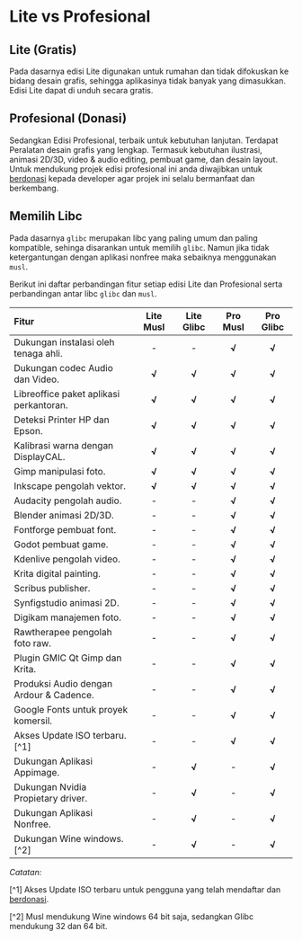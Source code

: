 # Lite vs Profesional

## Lite (Gratis)

Pada dasarnya edisi Lite digunakan untuk rumahan dan tidak difokuskan ke bidang desain grafis, sehingga aplikasinya tidak banyak yang dimasukkan. Edisi Lite dapat di unduh secara gratis.

## Profesional (Donasi)

Sedangkan Edisi Profesional, terbaik untuk kebutuhan lanjutan. Terdapat Peralatan desain grafis yang lengkap. Termasuk kebutuhan ilustrasi, animasi 2D/3D, video & audio editing, pembuat game, dan desain layout. Untuk mendukung projek edisi profesional ini anda diwajibkan untuk [berdonasi](https://langitketujuh.id/donasi) kepada developer agar projek ini selalu bermanfaat dan berkembang.

## Memilih Libc

Pada dasarnya `glibc` merupakan libc yang paling umum dan paling kompatible, sehinga disarankan untuk memilih `glibc`. Namun jika tidak ketergantungan dengan aplikasi nonfree maka sebaiknya menggunakan `musl`.

Berikut ini daftar perbandingan fitur setiap edisi Lite dan Profesional serta perbandingan antar libc `glibc` dan `musl`.

**Fitur** | **Lite Musl** | **Lite Glibc** | **Pro Musl** | **Pro Glibc**
:--- | :---: | :---: | :---: | :---:
Dukungan instalasi oleh tenaga ahli. | - | -  | **√** | **√**
Dukungan codec Audio dan Video. | **√** | **√** | **√** | **√**
Libreoffice paket aplikasi perkantoran. | **√** | **√** | **√** | **√**
Deteksi Printer HP dan Epson. | **√** | **√** | **√** | **√**
Kalibrasi warna dengan DisplayCAL. | **√** | **√** | **√** | **√**
Gimp manipulasi foto. | **√** | **√** | **√** | **√**
Inkscape pengolah vektor. | **√** | **√** | **√** | **√**
Audacity pengolah audio. | - | -  | **√** | **√**
Blender animasi 2D/3D. | - | -  | **√** | **√**
Fontforge pembuat font. | - | -  | **√** | **√**
Godot pembuat game. | - | -  | **√** | **√**
Kdenlive pengolah video. | - | -  | **√** | **√**
Krita digital painting. | - | -  | **√** | **√**
Scribus publisher. | - | -  | **√** | **√**
Synfigstudio animasi 2D. | - | -  | **√** | **√**
Digikam manajemen foto. | - | -  | **√** | **√**
Rawtherapee pengolah foto raw. | - | -  | **√** | **√**
Plugin GMIC Qt Gimp dan Krita. | - | -  | **√** | **√**
Produksi Audio dengan Ardour & Cadence. | - | -  | **√** | **√**
Google Fonts untuk proyek komersil. | - | -  | **√** | **√**
Akses Update ISO terbaru. [^1] | -  | - | **√**  | **√**
Dukungan Aplikasi Appimage. | - | **√** | -   | **√**
Dukungan Nvidia Propietary driver. | - | **√** | -   | **√**
Dukungan Aplikasi Nonfree.  | - | **√** | -   | **√**
Dukungan Wine windows. [^2] | - | **√** | -  | **√**

*Catatan:*

[^1] Akses Update ISO terbaru untuk pengguna yang telah mendaftar dan [berdonasi](https://langitketujuh.id/donasi).

[^2] Musl mendukung Wine windows 64 bit saja, sedangkan Glibc mendukung 32 dan 64 bit.
